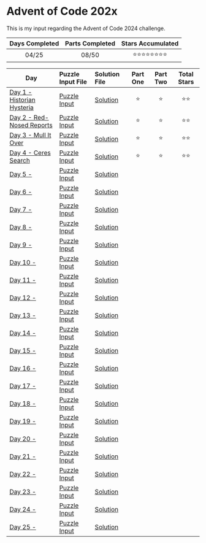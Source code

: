 # Advent of Code 202x
This is my input regarding the Advent of Code 2024 challenge.

<!-- Mark done as :star: -->

| Days Completed | Parts Completed | Stars Accumulated |
| :------------: | :-------------: | :---------------: |
| 04/25          | 08/50           | :star::star::star::star::star::star::star::star: |

| Day                                               | Puzzle Input File         | Solution File           | Part One | Part Two | Total Stars   |
| ------------------------------------------------- | :------------------------ | :---------------------- | :------: | :------: | :-----------: |
| [Day 1 - Historian Hysteria][DAY_1]               | [Puzzle Input][PUZZLE_1]  | [Solution][SOLUTION_1]  | :star:   | :star:   | :star::star:  |
| [Day 2 - Red-Nosed Reports][DAY_2]                | [Puzzle Input][PUZZLE_2]  | [Solution][SOLUTION_2]  | :star:   | :star:   | :star::star:  |
| [Day 3 - Mull It Over][DAY_3]                     | [Puzzle Input][PUZZLE_3]  | [Solution][SOLUTION_3]  | :star:   | :star:   | :star::star:  |
| [Day 4 - Ceres Search][DAY_4]                     | [Puzzle Input][PUZZLE_4]  | [Solution][SOLUTION_4]  | :star:   | :star:   | :star::star:  |
| [Day 5 - ][DAY_5]                                 | [Puzzle Input][PUZZLE_5]  | [Solution][SOLUTION_5]  |    |    |   |
| [Day 6 - ][DAY_6]                                 | [Puzzle Input][PUZZLE_6]  | [Solution][SOLUTION_6]  |    |    |   |
| [Day 7 - ][DAY_7]                                 | [Puzzle Input][PUZZLE_7]  | [Solution][SOLUTION_7]  |    |    |   |
| [Day 8 - ][DAY_8]                                 | [Puzzle Input][PUZZLE_8]  | [Solution][SOLUTION_8]  |    |    |   |
| [Day 9 - ][DAY_9]                                 | [Puzzle Input][PUZZLE_9]  | [Solution][SOLUTION_9]  |    |    |   |
| [Day 10 - ][DAY_10]                               | [Puzzle Input][PUZZLE_10] | [Solution][SOLUTION_10] |    |    |   |
| [Day 11 - ][DAY_11]                               | [Puzzle Input][PUZZLE_11] | [Solution][SOLUTION_11] |    |    |   |
| [Day 12 - ][DAY_12]                               | [Puzzle Input][PUZZLE_12] | [Solution][SOLUTION_12] |    |    |   |
| [Day 13 - ][DAY_13]                               | [Puzzle Input][PUZZLE_13] | [Solution][SOLUTION_13] |    |    |   |
| [Day 14 - ][DAY_14]                               | [Puzzle Input][PUZZLE_14] | [Solution][SOLUTION_14] |    |    |   |
| [Day 15 - ][DAY_15]                               | [Puzzle Input][PUZZLE_15] | [Solution][SOLUTION_15] |    |    |   |
| [Day 16 - ][DAY_16]                               | [Puzzle Input][PUZZLE_16] | [Solution][SOLUTION_16] |    |    |   |
| [Day 17 - ][DAY_17]                               | [Puzzle Input][PUZZLE_17] | [Solution][SOLUTION_17] |    |    |   |
| [Day 18 - ][DAY_18]                               | [Puzzle Input][PUZZLE_18] | [Solution][SOLUTION_18] |    |    |   |
| [Day 19 - ][DAY_19]                               | [Puzzle Input][PUZZLE_19] | [Solution][SOLUTION_19] |    |    |   |
| [Day 20 - ][DAY_20]                               | [Puzzle Input][PUZZLE_20] | [Solution][SOLUTION_20] |    |    |   |
| [Day 21 - ][DAY_21]                               | [Puzzle Input][PUZZLE_21] | [Solution][SOLUTION_21] |    |    |   |
| [Day 22 - ][DAY_22]                               | [Puzzle Input][PUZZLE_22] | [Solution][SOLUTION_22] |    |    |   |
| [Day 23 - ][DAY_23]                               | [Puzzle Input][PUZZLE_23] | [Solution][SOLUTION_23] |    |    |   |
| [Day 24 - ][DAY_24]                               | [Puzzle Input][PUZZLE_24] | [Solution][SOLUTION_24] |    |    |   |
| [Day 25 - ][DAY_25]                               | [Puzzle Input][PUZZLE_25] | [Solution][SOLUTION_25] |    |    |   |

<!-- Link to the days in Advent of Code -->
[DAY_1]:  https://adventofcode.com/2024/day/1
[DAY_2]:  https://adventofcode.com/2024/day/2
[DAY_3]:  https://adventofcode.com/2024/day/3
[DAY_4]:  https://adventofcode.com/2024/day/4
[DAY_5]:  https://adventofcode.com/2024/day/5
[DAY_6]:  https://adventofcode.com/2024/day/6
[DAY_7]:  https://adventofcode.com/2024/day/7
[DAY_8]:  https://adventofcode.com/2024/day/8
[DAY_9]:  https://adventofcode.com/2024/day/9
[DAY_10]: https://adventofcode.com/2024/day/10
[DAY_11]: https://adventofcode.com/2024/day/11
[DAY_12]: https://adventofcode.com/2024/day/12
[DAY_13]: https://adventofcode.com/2024/day/13
[DAY_14]: https://adventofcode.com/2024/day/14
[DAY_15]: https://adventofcode.com/2024/day/15
[DAY_16]: https://adventofcode.com/2024/day/16
[DAY_17]: https://adventofcode.com/2024/day/17
[DAY_18]: https://adventofcode.com/2024/day/18
[DAY_19]: https://adventofcode.com/2024/day/19
[DAY_20]: https://adventofcode.com/2024/day/20
[DAY_21]: https://adventofcode.com/2024/day/21
[DAY_22]: https://adventofcode.com/2024/day/22
[DAY_23]: https://adventofcode.com/2024/day/23
[DAY_24]: https://adventofcode.com/2024/day/24
[DAY_25]: https://adventofcode.com/2024/day/25

<!-- Link to the local Solution File -->
[SOLUTION_1]:  Day%201/Day%201%20-%20Historian%20Hysteria.py
[SOLUTION_2]:  Day%202/Day%202%20-%20Red-Nosed%20Reports.py
[SOLUTION_3]:  Day%203/Day%203%20-%20Mull%20It%20Over.py
[SOLUTION_4]:  Day%204/Day%204%20-%20Ceres%20Search.py
[SOLUTION_5]:  Day%205/Day%205%20-%20
[SOLUTION_6]:  Day%206/Day%206%20-%20
[SOLUTION_7]:  Day%207/Day%207%20-%20
[SOLUTION_8]:  Day%208/Day%208%20-%20
[SOLUTION_9]:  Day%209/Day%209%20-%20
[SOLUTION_10]: Day%2010/Day%2010%20-%20
[SOLUTION_11]: Day%2011/Day%2011%20-%20
[SOLUTION_12]: Day%2012/Day%2012%20-%20
[SOLUTION_13]: Day%2013/Day%2013%20-%20
[SOLUTION_14]: Day%2014/Day%2014%20-%20
[SOLUTION_15]: Day%2015/Day%2015%20-%20
[SOLUTION_16]: Day%2016/Day%2016%20-%20
[SOLUTION_17]: Day%2017/Day%2017%20-%20
[SOLUTION_18]: Day%2018/Day%2018%20-%20
[SOLUTION_19]: Day%2019/Day%2019%20-%20
[SOLUTION_20]: Day%2020/Day%2020%20-%20
[SOLUTION_21]: Day%2021/Day%2021%20-%20
[SOLUTION_22]: Day%2022/Day%2022%20-%20
[SOLUTION_23]: Day%2023/Day%2023%20-%20
[SOLUTION_24]: Day%2024/Day%2024%20-%20
[SOLUTION_25]: Day%2025/Day%2025%20-%20

<!-- Link to the local Puzzle Input File -->
[PUZZLE_1]:  Day%201/Historian_Hysteria.py
[PUZZLE_2]:  Day%202/Red_Nosed_Reports.py
[PUZZLE_3]:  Day%203/Mull_It_Over.py
[PUZZLE_4]:  Day%204/Ceres_Search.py
[PUZZLE_5]:  Day%205/
[PUZZLE_6]:  Day%206/
[PUZZLE_7]:  Day%207/
[PUZZLE_8]:  Day%208/
[PUZZLE_9]:  Day%209/
[PUZZLE_10]: Day%2010
[PUZZLE_11]: Day%2011
[PUZZLE_12]: Day%2012
[PUZZLE_13]: Day%2013
[PUZZLE_14]: Day%2014
[PUZZLE_15]: Day%2015
[PUZZLE_16]: Day%2016
[PUZZLE_17]: Day%2017/
[PUZZLE_18]: Day%2018/
[PUZZLE_19]: Day%2019/
[PUZZLE_20]: Day%2020/
[PUZZLE_21]: Day%2021/
[PUZZLE_22]: Day%2022/
[PUZZLE_23]: Day%2023/
[PUZZLE_24]: Day%2024/
[PUZZLE_25]: Day%2025/
